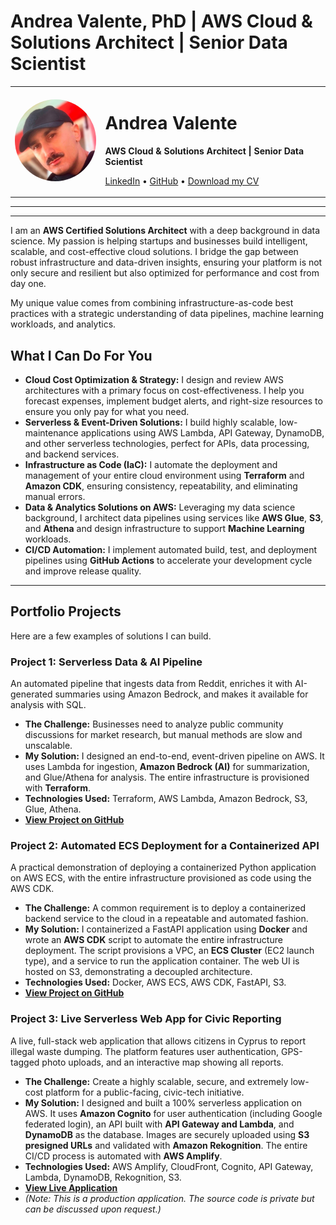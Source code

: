 # Andrea Valente, PhD | AWS Cloud & Solutions Architect | Senior Data Scientist

<!-- 
Instructions:
1. Create an 'assets' folder in your repository.
2. Upload your CV pdf file (e.g., 'Andrea_Valente_CV.pdf') into that folder.
3. The link below should work automatically.
-->
<table>
  <tr>
    <td style="border: 0;">
      <img src="assets/profile.jpg" alt="Profile picture of Andrea Valente" style="width: 150px; border-radius: 50%;">
    </td>
    <td style="border: 0; vertical-align: middle;">
      <h1>Andrea Valente</h1>
      <p><strong>AWS Cloud & Solutions Architect | Senior Data Scientist</strong></p>
      <p>
        <a href="https://www.linkedin.com/in/andrea-valente-phd-74493b21/">LinkedIn</a> • 
        <a href="https://github.com/andvalent">GitHub</a> • 
        <a href="assets/Andrea_Valente_CV.pdf">Download my CV</a>
      </p>
    </td>
  </tr>
</table>

---

---

I am an **AWS Certified Solutions Architect** with a deep background in data science. My passion is helping startups and businesses build intelligent, scalable, and cost-effective cloud solutions. I bridge the gap between robust infrastructure and data-driven insights, ensuring your platform is not only secure and resilient but also optimized for performance and cost from day one.

My unique value comes from combining infrastructure-as-code best practices with a strategic understanding of data pipelines, machine learning workloads, and analytics.

## What I Can Do For You

*   **Cloud Cost Optimization & Strategy:** I design and review AWS architectures with a primary focus on cost-effectiveness. I help you forecast expenses, implement budget alerts, and right-size resources to ensure you only pay for what you need.
*   **Serverless & Event-Driven Solutions:** I build highly scalable, low-maintenance applications using AWS Lambda, API Gateway, DynamoDB, and other serverless technologies, perfect for APIs, data processing, and backend services.
*   **Infrastructure as Code (IaC):** I automate the deployment and management of your entire cloud environment using **Terraform** and **Amazon CDK**, ensuring consistency, repeatability, and eliminating manual errors.
*   **Data & Analytics Solutions on AWS:** Leveraging my data science background, I architect data pipelines using services like **AWS Glue**, **S3**, and **Athena** and design infrastructure to support **Machine Learning** workloads.
*   **CI/CD Automation:** I implement automated build, test, and deployment pipelines using **GitHub Actions** to accelerate your development cycle and improve release quality.

---

## Portfolio Projects

Here are a few examples of solutions I can build.

<!-- 
Instruction: 
For each project, update the link to point to your actual GitHub repository.
For example: [View Code on GitHub](https://github.com/andvalent/serverless-api-project)
-->

### Project 1: Serverless Data & AI Pipeline

An automated pipeline that ingests data from Reddit, enriches it with AI-generated summaries using Amazon Bedrock, and makes it available for analysis with SQL.

*   **The Challenge:** Businesses need to analyze public community discussions for market research, but manual methods are slow and unscalable.
*   **My Solution:** I designed an end-to-end, event-driven pipeline on AWS. It uses Lambda for ingestion, **Amazon Bedrock (AI)** for summarization, and Glue/Athena for analysis. The entire infrastructure is provisioned with **Terraform**.
*   **Technologies Used:** Terraform, AWS Lambda, Amazon Bedrock, S3, Glue, Athena.
*   **[View Project on GitHub](https://github.com/andvalent/AWS-Serverless-Reddit-Data-Analysis-Pipeline)**

### Project 2: Automated ECS Deployment for a Containerized API

A practical demonstration of deploying a containerized Python application on AWS ECS, with the entire infrastructure provisioned as code using the AWS CDK.

*   **The Challenge:** A common requirement is to deploy a containerized backend service to the cloud in a repeatable and automated fashion.
*   **My Solution:** I containerized a FastAPI application using **Docker** and wrote an **AWS CDK** script to automate the entire infrastructure deployment. The script provisions a VPC, an **ECS Cluster** (EC2 launch type), and a service to run the application container. The web UI is hosted on S3, demonstrating a decoupled architecture.
*   **Technologies Used:** Docker, AWS ECS, AWS CDK, FastAPI, S3.
*   **[View Project on GitHub](https://github.com/andvalent/garmin-rundata-ecs-app)**

### Project 3: Live Serverless Web App for Civic Reporting

A live, full-stack web application that allows citizens in Cyprus to report illegal waste dumping. The platform features user authentication, GPS-tagged photo uploads, and an interactive map showing all reports.

*   **The Challenge:** Create a highly scalable, secure, and extremely low-cost platform for a public-facing, civic-tech initiative.
*   **My Solution:** I designed and built a 100% serverless application on AWS. It uses **Amazon Cognito** for user authentication (including Google federated login), an API built with **API Gateway and Lambda**, and **DynamoDB** as the database. Images are securely uploaded using **S3 presigned URLs** and validated with **Amazon Rekognition**. The entire CI/CD process is automated with **AWS Amplify**.
*   **Technologies Used:** AWS Amplify, CloudFront, Cognito, API Gateway, Lambda, DynamoDB, Rekognition, S3.
*   **[View Live Application](https://www.cypruswastemap.com/)**
*   *(Note: This is a production application. The source code is private but can be discussed upon request.)*